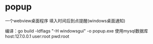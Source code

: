   # popup
  一个webview桌面程序
  填入时间后到点提醒(windows桌面通知)

编译：go build -ldflags "-H windowsgui" -o popup.exe
使用mysql数据库  host:127.0.0.1  user:root  pwd:root
